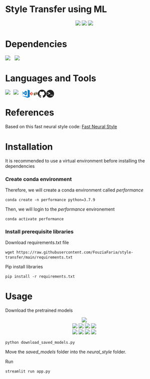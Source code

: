 # Style Transfer using ML

<p align="center">
    <img src="style-transfer/neural_style/images/style-images/mosaic.jpg" height="200px">
    <img src="style-transfer/neural_style/images/content-images/elon.jpg" height="200px">
    <img src="style-transfer/neural_style/images/output-images/mosaic-elon.jpg" height="200px">
</p>

# Dependencies

[<img align="left" width="30px" src="https://streamlit.io/images/brand/streamlit-mark-color.png" />][Streamlit]

[<img align="left" width="30px" src="https://upload.wikimedia.org/wikipedia/commons/1/10/PyTorch_logo_icon.svg" />][pytorch]

<br />

# Languages and Tools

[<img align="left" width="26px" src="https://upload.wikimedia.org/wikipedia/commons/c/c3/Python-logo-notext.svg" />][python]
[<img align="left" width="26px" src="https://upload.wikimedia.org/wikipedia/commons/3/38/Jupyter_logo.svg" />][jupyter notebook]
[<img align="left" width="26px" src="https://raw.githubusercontent.com/github/explore/80688e429a7d4ef2fca1e82350fe8e3517d3494d/topics/visual-studio-code/visual-studio-code.png" />][Visual Studio Code]
[<img align="left" width="26px" src="https://raw.githubusercontent.com/github/explore/80688e429a7d4ef2fca1e82350fe8e3517d3494d/topics/git/git.png" />][git]
[<img align="left" width="26px" src="https://raw.githubusercontent.com/github/explore/78df643247d429f6cc873026c0622819ad797942/topics/github/github.png" />][github]
[<img align="left" width="26px" src="https://raw.githubusercontent.com/github/explore/80688e429a7d4ef2fca1e82350fe8e3517d3494d/topics/terminal/terminal.png" />][terminal]

<br />

# References
Based on this fast neural style code:
[Fast Neural Style](https://github.com/pytorch/examples/tree/master/fast_neural_style)

# Installation
It is recommended to use a virtual environment before installing the dependencies

### Create conda environment
Therefore, we will create a conda environment called *performance*
```
conda create -n performance python=3.7.9
```
Then, we will login to the *performance* environement
```
conda activate performance
```

### Install prerequisite libraries

Download requirements.txt file

```
wget https://raw.githubusercontent.com/FouziaFaria/style-transfer/main/requirements.txt

```

Pip install libraries
```
pip install -r requirements.txt
```

# Usage
Download the pretrained models

<div align='center'>
  <img src='images/content-images/amber.jpg' height="174px">
</div>

<div align='center'>
  <img src='images/style-images/mosaic.jpg' height="174px">
  <img src='images/output-images/amber-mosaic.jpg' height="174px">
  <img src='images/output-images/amber-candy.jpg' height="174px">
  <img src='images/style-images/candy.jpg' height="174px">
  <br>
  <img src='images/style-images/rain-princess-cropped.jpg' height="174px">
  <img src='images/output-images/amber-rain-princess.jpg' height="174px">
  <img src='images/output-images/amber-udnie.jpg' height="174px">
  <img src='images/style-images/udnie.jpg' height="174px">
</div>

```console
python download_saved_models.py
```

Move the *saved_models* folder into the *neural_style* folder.

Run
```console
streamlit run app.py
```

[Streamlit]: https://streamlit.io/
[pytorch]: https://pytorch.org/
[python]: https://www.python.org/
[jupyter notebook]: https://jupyter.org/
[Visual Studio Code]: https://code.visualstudio.com/
[git]: https://git-scm.com/
[github]: https://github.com/
[terminal]: https://sourceforge.net/projects/windows-terminal.mirror/
